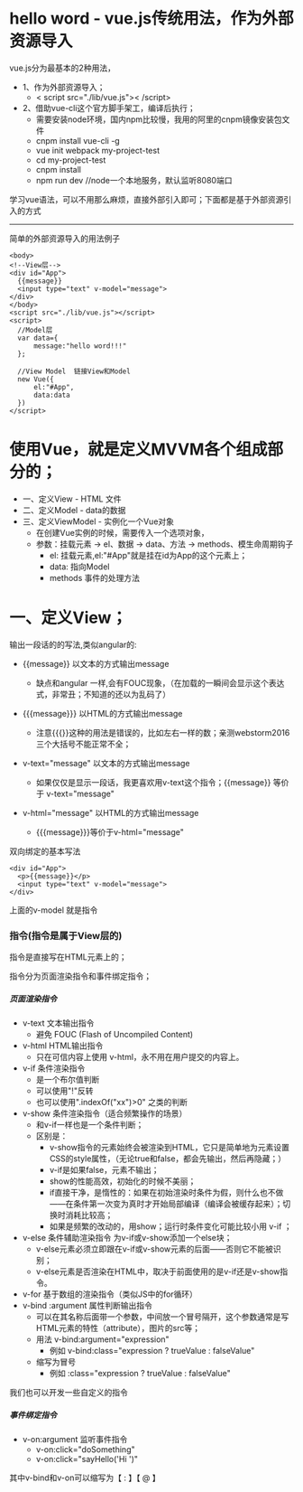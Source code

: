 # hello word - vue.js传统用法，作为外部资源导入

vue.js分为最基本的2种用法，

- 1、作为外部资源导入；
	- < script src="./lib/vue.js">< /script>
- 2、借助vue-cli这个官方脚手架工，编译后执行；
	- 需要安装node环境，国内npm比较慢，我用的阿里的cnpm镜像安装包文件
	- cnpm install vue-cli -g 
	- vue init webpack my-project-test
	- cd my-project-test
	- cnpm install
	- npm run dev   //node一个本地服务，默认监听8080端口

学习vue语法，可以不用那么麻烦，直接外部引入即可；下面都是基于外部资源引入的方式

---------

简单的外部资源导入的用法例子

	<body>
	<!--View层-->
	<div id="App">
	  {{message}}
	  <input type="text" v-model="message">
	</div>
	</body>
	<script src="./lib/vue.js"></script>
	<script>
	  //Model层
	  var data={
	      message:"hello word!!!"
	  };
	
	  //View Model  链接View和Model
	  new Vue({
	      el:"#App",
	      data:data
	  })
	</script>

# 使用Vue，就是定义MVVM各个组成部分的；

- 一、定义View  		- HTML 文件
- 二、定义Model 		- data的数据
- 三、定义ViewModel	- 实例化一个Vue对象
	- 在创建Vue实例的时候，需要传入一个选项对象，
	- 参数：挂载元素 -> el、数据 -> data、方法 -> methods、模生命周期钩子
		- el: 		挂载元素,el:"#App"就是挂在id为App的这个元素上；
		- data:		指向Model
		- methods	事件的处理方法

# 一、定义View；

输出一段话的的写法,类似angular的:

- {{message}} 		以文本的方式输出message
	- 缺点和angular 一样,会有FOUC现象，（在加载的一瞬间会显示这个表达式，非常丑；不知道的还以为乱码了）
- {{{message}}}		以HTML的方式输出message
	- 注意{{{}}这种的用法是错误的，比如左右一样的数；亲测webstorm2016三个大括号不能正常不全；

- v-text="message"	以文本的方式输出message
	- 如果仅仅是显示一段话，我更喜欢用v-text这个指令；{{message}} 等价于 v-text="message"
- v-html="message"	以HTML的方式输出message
	- {{{message}}}等价于v-html="message"


双向绑定的基本写法

	<div id="App">
	  <p>{{message}}</p>
	  <input type="text" v-model="message">
	</div>

上面的v-model 就是指令


### 指令(指令是属于View层的)

指令是直接写在HTML元素上的；

指令分为页面渲染指令和事件绑定指令；

##### 页面渲染指令
- v-text		文本输出指令
	- 避免 FOUC (Flash of Uncompiled Content)
- v-html		HTML输出指令
	- 只在可信内容上使用 v-html，永不用在用户提交的内容上。
- v-if		条件渲染指令
	- 是一个布尔值判断
	- 可以使用"!"反转
	- 也可以使用".indexOf("xx")>0" 之类的判断
- v-show		条件渲染指令（适合频繁操作的场景）
	- 和v-if一样也是一个条件判断；
	- 区别是：
		- v-show指令的元素始终会被渲染到HTML，它只是简单地为元素设置CSS的style属性，（无论true和false，都会先输出，然后再隐藏；）
		- v-if是如果false，元素不输出；
		- show的性能高效，初始化的时候不美丽；
		- if直接干净，是惰性的：如果在初始渲染时条件为假，则什么也不做——在条件第一次变为真时才开始局部编译（编译会被缓存起来）；切换时消耗比较高；
		- 如果是频繁的改动的，用show；运行时条件变化可能比较小用 v-if ；
- v-else 	条件辅助渲染指令	为v-if或v-show添加一个else块；
	- v-else元素必须立即跟在v-if或v-show元素的后面——否则它不能被识别；
	- v-else元素是否渲染在HTML中，取决于前面使用的是v-if还是v-show指令。
- v-for		基于数组的渲染指令（类似JS中的for循环）
- v-bind	:argument	属性判断输出指令 
	- 可以在其名称后面带一个参数，中间放一个冒号隔开，这个参数通常是写HTML元素的特性（attribute），图片的src等；
	- 用法 v-bind:argument="expression" 
		- 例如  v-bind:class="expression ? trueValue : falseValue"
	- 缩写为冒号 
		- 例如  :class="expression ? trueValue : falseValue"

我们也可以开发一些自定义的指令

##### 事件绑定指令
- v-on:argument		监听事件指令
	- v-on:click="doSomething"
	- v-on:click="sayHello('Hi ')"

其中v-bind和v-on可以缩写为【 : 】【 @ 】



